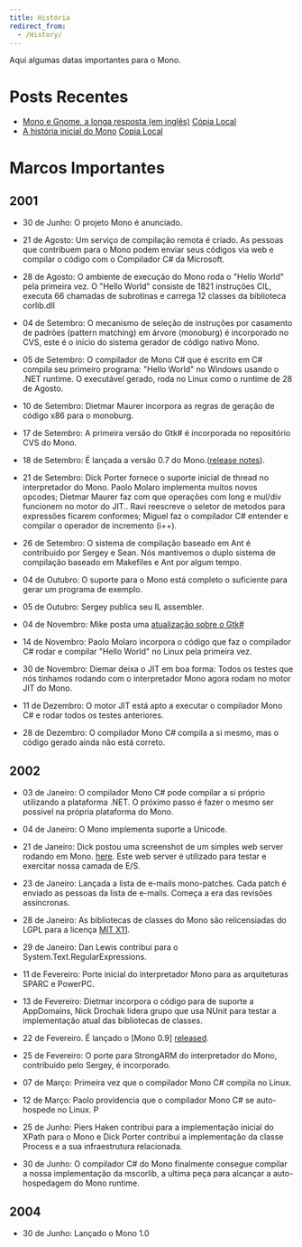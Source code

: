 ```yaml
---
title: História
redirect_from:
  - /History/
---
```


Aqui algumas datas importantes para o Mono.

Posts Recentes
===========

-   [Mono e Gnome, a longa resposta (em inglês)](http://mail.gnome.org/archives/gnome-hackers/2002-February/msg00031.html) [Cópia Local](/archived/mailpostlongreply)
-   [A história inicial do Mono](http://lists.ximian.com/archives/public/mono-list/2003-October/016345.html) [Copia Local](/archived/mailpostearlystory)

Marcos Importantes
==========

2001
----

-   30 de Junho: O projeto Mono é anunciado.

-   21 de Agosto: Um serviço de compilação remota é criado. As pessoas que contribuem para o Mono podem enviar seus códigos via web e compilar o código com o Compilador C# da Microsoft.

-   28 de Agosto: O ambiente de execução do Mono roda o "Hello World" pela primeira vez. O "Hello World" consiste de 1821 instruções CIL, executa 66 chamadas de subrotinas e carrega 12 classes da biblioteca corlib.dll

-   04 de Setembro: O mecanismo de seleção de instruções por casamento de padrões (pattern matching) em árvore (monoburg) é incorporado no CVS, este é o início do sistema gerador de código nativo Mono.

-   05 de Setembro: O compilador de Mono C# que é escrito em C# compila seu primeiro programa: "Hello World" no Windows usando o .NET runtime. O executável gerado, roda no Linux como o runtime de 28 de Agosto.

-   10 de Setembro: Dietmar Maurer incorpora as regras de geração de código x86 para o monoburg.

-   17 de Setembro: A primeira versão do Gtk# é incorporada no repositório CVS do Mono.

-   18 de Setembro: É lançada a versão 0.7 do Mono.([release notes](http://www.go-mono.com/archive/mono-0.7)).

-   21 de Setembro: Dick Porter fornece o suporte inicial de thread no interpretador do Mono. Paolo Molaro implementa muitos novos opcodes; Dietmar Maurer faz com que operações com long e mul/div funcionem no motor do JIT.. Ravi reescreve o seletor de metodos para expressões ficarem conformes; Miguel faz o compilador C# entender e compilar o operador de incremento (i++).

-   26 de Setembro: O sistema de compilação baseado em Ant é contribuido por Sergey e Sean. Nós mantivemos o duplo sistema de compilação baseado em Makefiles e Ant por algum tempo.

-   04 de Outubro: O suporte para o Mono está completo o suficiente para gerar um programa de exemplo.

-   05 de Outubro: Sergey publica seu IL assembler.

-   04 de Novembro: Mike posta uma [atualização sobre o Gtk#](http://lists.ximian.com/archives/public/gtk-sharp-list/2001-November/000017.html)

-   14 de Novembro: Paolo Molaro incorpora o código que faz o compilador C# rodar e compilar "Hello World" no Linux pela primeira vez.

-   30 de Novembro: Diemar deixa o JIT em boa forma: Todos os testes que nós tinhamos rodando com o interpretador Mono agora rodam no motor JIT do Mono.

-   11 de Dezembro: O motor JIT está apto a executar o compilador Mono C# e rodar todos os testes anteriores.

-   28 de Dezembro: O compilador Mono C# compila a si mesmo, mas o código gerado ainda não está correto.

2002
----

-   03 de Janeiro: O compilador Mono C# pode compilar a si próprio utilizando a plataforma .NET. O próximo passo é fazer o mesmo ser possível na própria plataforma do Mono.

-   04 de Janeiro: O Mono implementa suporte a Unicode.

-   21 de Janeiro: Dick postou uma screenshot de um simples web server rodando em Mono. [here](http://primates.ximian.com/~miguel/dick-mis-server.png). Este web server é utilizado para testar e exercitar nossa camada de E/S.

-   23 de Janeiro: Lançada a lista de e-mails mono-patches. Cada patch é enviado as pessoas da lista de e-mails. Começa a era das revisões assíncronas.

-   28 de Janeiro: As bibliotecas de classes do Mono são relicensiadas do LGPL para a licença [MIT X11](http://www.opensource.org/licenses/mit-license.html).

-   29 de Janeiro: Dan Lewis contribui para o System.Text.RegularExpressions.

-   11 de Fevereiro: Porte inicial do interpretador Mono para as arquiteturas SPARC e PowerPC.

-   13 de Fevereiro: Dietmar incorpora o código para de suporte a AppDomains, Nick Drochak lidera grupo que usa NUnit para testar a implementação atual das bibliotecas de classes.

-   22 de Fevereiro. É lançado o [Mono 0.9] [released](http://www.go-mono.com/archive/mono-0.9).

-   25 de Fevereiro: O porte para StrongARM do interpretador do Mono, contribuido pelo Sergey, é incorporado.

-   07 de Março: Primeira vez que o compilador Mono C# compila no Linux.

-   12 de Março: Paolo providencia que o compilador Mono C# se auto-hospede no Linux. P

-   25 de Junho: Piers Haken contribui para a implementação inicial do XPath para o Mono e Dick Porter contribui a implementação da classe Process e a sua infraestrutura relacionada.

-   30 de Junho: O compilador C# do Mono finalmente consegue compilar a nossa implementação da mscorlib, a ultima peça para alcançar a auto-hospedagem do Mono runtime.

2004
----

-   30 de Junho: Lançado o Mono 1.0


